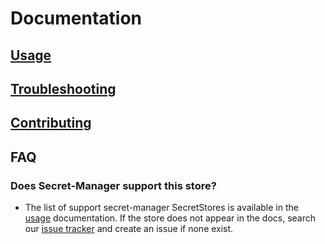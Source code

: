 # Documentation

## [Usage](./usage.md)

## [Troubleshooting](./troubleshooting.md)

## [Contributing](./contributing.md)

## FAQ

### Does Secret-Manager support this store?

* The list of support secret-manager SecretStores is available in the [usage](./usage.md)
  documentation. If the store does not appear in the docs, search our [issue tracker](https://github.com/itscontained/secret-manager/issues)
  and create an issue if none exist.
